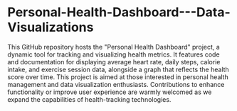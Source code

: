 # Personal-Health-Dashboard---Data-Visualizations

This GitHub repository hosts the "Personal Health Dashboard" project, a dynamic tool for tracking and visualizing health metrics. It features code and documentation for displaying average heart rate, daily steps, calorie intake, and exercise session data, alongside a graph that reflects the health score over time. This project is aimed at those interested in personal health management and data visualization enthusiasts. Contributions to enhance functionality or improve user experience are warmly welcomed as we expand the capabilities of health-tracking technologies.
